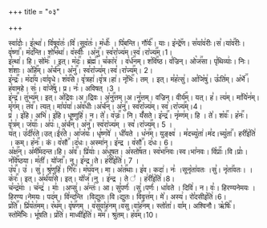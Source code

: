 +++
title = "०३"

+++


  
स्वा꣣दोः꣢। इ꣣त्था꣢। वि꣣षूव꣡तः꣢।वि꣣।सूव꣡तः꣢। म꣡धोः꣢꣯ । पि꣣बन्ति। गौ꣡र्यः꣢꣯। याः। इ꣡न्द्रे꣢꣯ण। स꣣या꣡व꣢रीः।स꣣।या꣡व꣢꣯रीः। वृ꣡ष्णा꣢꣯। म꣡द꣢꣯न्ति। शो꣣भ꣡था꣢। व꣡स्वीः꣢꣯ ।अ꣡नु꣢꣯। स्व꣣रा꣡ज्य꣢म्।स्व꣣।रा꣡ज्य꣢꣯म्।1।  
इ꣣त्था꣢। हि। सो꣡मः꣢꣯ । इत्। म꣡दः꣢꣯। ब्र꣡ह्म꣢꣯। च꣣का꣡र꣢ । व꣡र्ध꣢꣯नम्। श꣡वि꣢꣯ष्ठ। व꣣ज्रिन्। ओ꣡ज꣢꣯सा। पृ꣣थिव्याः꣢। निः। श꣣शाः। अ꣡हि꣢꣯म्। अ꣡र्च꣢꣯न्। अ꣡नु꣢꣯। स्व꣣रा꣡ज्य꣢म्।स्व꣣।रा꣡ज्य꣢꣯म्। 2।  
इ꣡न्द्रः꣢꣯। म꣡दा꣢꣯य।वा꣣वृधे। श꣡व꣢꣯से। वृ꣣त्रहा꣢।वृ꣣त्र।हा꣢। नृ꣡भिः꣢꣯। तम् । इत्। म꣣ह꣡त्सु꣢। आ꣣जि꣡षु꣢। ऊ꣣ति꣢म्। अ꣡र्भे꣢꣯। ह꣣वामहे। सः꣢। वा꣡जे꣢꣯षु। प्र। नः꣣। अविषत् ।3 ।  
इ꣡न्द्र꣢꣯। तु꣢भ्य꣢꣯म्। इत्। अ꣣द्रिवः।अ।द्रिवः। अ꣡नु꣢꣯त्तम्।अ।नु꣣त्तम्। वज्रिन्। वीर्य꣢꣯म्। यत्। ह꣣। त्य꣢म्। मा꣣यि꣡न꣢म्। मृ꣣ग꣢म्। त꣡व꣢꣯। त्यत्। मा꣣य꣡या꣢।अ꣡व꣢꣯धीः।अ꣡र्च꣢꣯न्। अ꣡नु꣢꣯। स्व꣣रा꣡ज्य꣢म्। स्व꣣।रा꣡ज्य꣢꣯म्।4।  
प्र꣢ । इ꣣हि। अभि꣢। इ꣣हि। धृष्णुहि꣢। न। ते꣣। व꣡ज्रः꣢꣯। नि। यँ꣣सते। इ꣡न्द्र꣢꣯। नृ꣣म्ण꣢म्। हि । ते꣣। श꣡वः꣢꣯। ह꣡नः꣢꣯। वृ꣣त्र꣢म्। ज꣡याः꣢꣯। अ꣣पः꣢। अ꣡र्च꣢꣯न्। अ꣡नु꣢꣯। स्व꣣रा꣡ज्य꣢म् । स्व꣣।रा꣡ज्य꣢꣯म्। 5 ।  
य꣢त्। उ꣣दी꣡र꣢ते।उत्।ई꣡र꣢꣯ते। आ꣣ज꣡यः꣢। धृ꣣ष्ण꣡वे꣢ । धी꣣यते । ध꣡न꣢꣯म्। युङ्क्ष्व꣢ । म꣣दच्यु꣡ता꣢।म꣣द।च्यु꣡ता꣢꣯। हरी꣣इ꣡ति꣢ । कम्। ह꣡नः꣢꣯। कं। व꣡सौ꣢꣯ ।द꣣धः। अस्मा꣢न्। इ꣣न्द्र । व꣡सौ꣢꣯। द꣣धः। 6।  
अ꣡क्ष꣢꣯न्। अ꣡मी꣢꣯मदन्त।हि। अ꣡व꣢꣯। प्रि꣣याः꣢। अ꣣धूषत। अ꣡स्तो꣢꣯षत। स्व꣡भा꣢꣯नवः।स्व।भा꣣नवः। वि꣡प्राः꣢꣯।वि।प्राः꣣। न꣡वि꣢꣯ष्ठया। म꣣ती꣢। यो꣡जा꣢꣯। नु। इ꣣न्द्र।ते। ह꣢री꣣इ꣡ति꣢। 7 ।  
उ꣡प꣢꣯। उ꣣ । सु꣢। श्रृ꣣णुहि꣢। गि꣡रः꣢꣯। म꣡घ꣢꣯वन्। मा। अ꣡त꣢꣯थाः। इ꣣व। कदा꣢। नः꣣ ।सूनृ꣡ता꣢वतः ।सु꣣। नृ꣡ता꣢꣯वतः। । क꣡रः꣢꣯। इत्। अ꣣र्थ꣡या꣢से। इत्। यो꣡ज꣢꣯।नु । इ꣣न्द्र । ते ꣣ । ह꣢री꣣इ꣡ति꣢।8।  
च꣣न्द्र꣡माः꣢ । च꣣न्द्र꣢ । माः꣣ ।अप्सु꣢। अ꣣न्तः꣢। आ। सु꣣पर्णः꣢ ।सु꣣।पर्णः꣢। धा꣣वते । दिवि꣢। न। वः꣣। हिरण्यनेमयः ।हिरण्य।नेमयः। पद꣢म्। वि꣣न्दन्ति ।विद्युतः।वि।द्युतः। विवृत्त꣢म्। मे꣣। अस्य꣢। रो꣣दसीइ꣡ति꣢।6।  
प्र꣡ति꣢꣯। प्रि꣣य꣡त꣢मम्। र꣡थ꣢꣯म्। वृ꣡ष꣢꣯णम् । व꣣सुवा꣡ह꣢नम्।वसु।वा꣡ह꣢꣯नम्। स्तो꣣ता꣢। वा꣣म्। अश्विनौ। ऋ꣡षिः꣢꣯। स्तो꣡मे꣢꣯भिः। भू꣣षति। प्र꣡ति꣢। माध्वी꣣इ꣡ति꣢। म꣡म꣢꣯। श्रु꣣तम्। ह꣡व꣢꣯म्।10।

